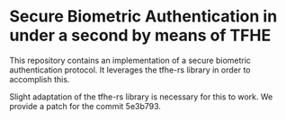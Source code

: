 # Secure Biometric Authentication in under a second by means of TFHE

This repository contains an implementation of a secure biometric authentication protocol. 
It leverages the tfhe-rs library in order to accomplish this.

Slight adaptation of the tfhe-rs library is necessary for this to work. We provide a patch for the commit 5e3b793.
